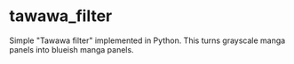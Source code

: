 # tawawa_filter
Simple "Tawawa filter" implemented in Python. This turns grayscale manga panels into blueish manga panels.
